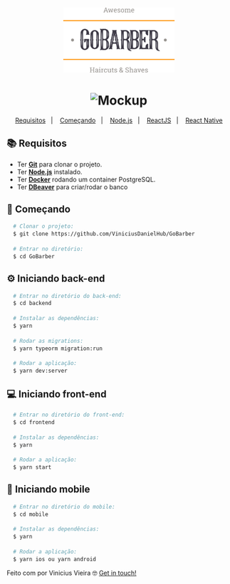 <h1 align="center">
    <img alt="Gobarber Logo" src="https://github.com/ViniciusDanielHub/GoBarber/blob/master/.github/logo.svg" width="250px" />
</h1>

<h1 align="center">
<img alt="Mockup" src="https://i.imgur.com/u4crbo4.png">
</h1>

<p align="center">
  <a href="#books-requisitos">Requisitos</a>&nbsp;&nbsp;&nbsp;|&nbsp;&nbsp;&nbsp;
  <a href="#rocket-começando">Começando</a>&nbsp;&nbsp;&nbsp;|&nbsp;&nbsp;&nbsp;
  <a href="#gear-iniciando-back-end">Node.js</a>&nbsp;&nbsp;&nbsp;|&nbsp;&nbsp;&nbsp;
  <a href="#computer-iniciando-front-end">ReactJS</a>&nbsp;&nbsp;&nbsp;|&nbsp;&nbsp;&nbsp;
  <a href="#iphone-iniciando-mobile">React Native</a>
</p>

## :books: Requisitos
- Ter [**Git**](https://git-scm.com/) para clonar o projeto.
- Ter [**Node.js**](https://nodejs.org/en/) instalado.
- Ter [**Docker**](https://www.docker.com/) rodando um container PostgreSQL.
- Ter [**DBeaver**](https://dbeaver.io/download/) para criar/rodar o banco

## :rocket: Começando
``` bash
  # Clonar o projeto:
  $ git clone https://github.com/ViniciusDanielHub/GoBarber

  # Entrar no diretório:
  $ cd GoBarber
```

## :gear: Iniciando back-end
```bash
  # Entrar no diretório do back-end:
  $ cd backend

  # Instalar as dependências:
  $ yarn

  # Rodar as migrations:
  $ yarn typeorm migration:run

  # Rodar a aplicação:
  $ yarn dev:server
```

## :computer: Iniciando front-end
```bash
  # Entrar no diretório do front-end:
  $ cd frontend

  # Instalar as dependências:
  $ yarn

  # Rodar a aplicação:
  $ yarn start
```

## :iphone: Iniciando mobile
```bash
  # Entrar no diretório do mobile:
  $ cd mobile

  # Instalar as dependências:
  $ yarn

  # Rodar a aplicação:
  $ yarn ios ou yarn android 
```

Feito com por Vinicius Vieira 🤓 [Get in touch!](https://github.com/ViniciusDanielHub)
